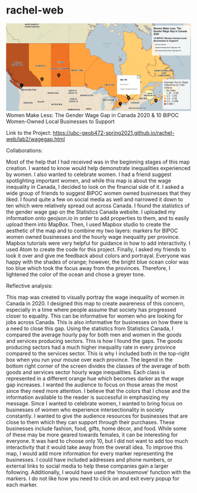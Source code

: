 # rachel-web
![](images/mapscreenshot.PNG)
Women Make Less: The Gender Wage Gap in Canada 2020
& 10 BIPOC Women-Owned Local Businesses to Support


Link to the Project: https://ubc-geob472-spring2021.github.io/rachel-web/lab2/wagegap.html

Collaborations:

Most of the help that I had received was in the beginning stages of this map creation. I wanted to know would help demonstrate inequalities experienced by women. I also wanted to celebrate women. I had a friend suggest spotlighting important women, and while this map is about the wage inequality in Canada, I decided to look on the financial side of it. I asked a wide group of friends to suggest BIPOC women owned businesses that they liked. I found quite a few on social media as well and narrowed it down to ten which were relatively spread out across Canada. I found the statistics of the gender wage gap on the Statistics Canada website. I uploaded my information onto geojson.io in order to add properties to them, and to easily upload them into MapBox. Then, I used Mapbox studio to create the aesthetic of the map and to combine my two layers: markers for BIPOC women owned businesses and the hourly wage inequality per province. Mapbox tutorials were very helpful for guidance in how to add interactivity. I used Atom to create the code for this project. Finally, I asked my friends to look it over and give me feedback about colors and portrayal. Everyone was happy with the shades of orange; however, the bright blue ocean color was too blue which took the focus away from the provinces. Therefore, I lightened the color of the ocean and chose a greyer tone. 

Reflective analysis: 

This map was created to visually portray the wage inequality of women in Canada in 2020. I designed this map to create awareness of this concern, especially in a time where people assume that society has progressed closer to equality. This can be informative for women who are looking for jobs across Canada. This is also informative for businesses on how there is a need to close this gap. Using the statistics from Statistics Canada, I compared the average hourly pay for both men and women in the goods and services producing sectors. This is how I found the gaps. The goods producing sectors had a much higher inequality rate in every province compared to the services sector. This is why I included both in the top-right box when you run your mouse over each province. The legend in the bottom right corner of the screen divides the classes of the average of both goods and services sector hourly wage inequalities. Each class is represented in a different orange hue which becomes darker as the wage gap increases. I wanted the audience to focus on those areas the most since they need more attention. I believe that the colors that I chose and the information available to the reader is successful in emphasizing my message. 
Since I wanted to celebrate women, I wanted to bring focus on businesses of women who experience intersectionality in society constantly. I wanted to give the audience resources for businesses that are close to them which they can support through their purchases. These businesses include fashion, food, gifts, home décor, and food. While some of these may be more geared towards females, it can be interesting for everyone. It was hard to choose only 10, but I did not want to add too much interactivity that it would take away from the overall idea. To improve this map, I would add more information for every marker representing the businesses. I could have included addresses and phone numbers, or external links to social media to help these companies gain a larger following. Additionally, I would have used the ‘mousemove’ function with the markers. I do not like how you need to click on and exit every popup for each marker. 



